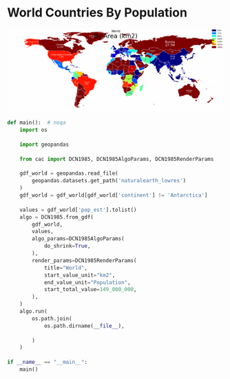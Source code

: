 # World Countries By Population

<p  align="center">
    <img src="https://raw.githubusercontent.com/nuuuwan/continuous_area_cartograms/main/examples/world_countries_by_population/output/animated.gif" alt="alt" />
</p>

```python
def main():  # noqa
    import os

    import geopandas

    from cac import DCN1985, DCN1985AlgoParams, DCN1985RenderParams

    gdf_world = geopandas.read_file(
        geopandas.datasets.get_path('naturalearth_lowres')
    )
    gdf_world = gdf_world[gdf_world['continent'] != 'Antarctica']

    values = gdf_world['pop_est'].tolist()
    algo = DCN1985.from_gdf(
        gdf_world,
        values,
        algo_params=DCN1985AlgoParams(
            do_shrink=True,
        ),
        render_params=DCN1985RenderParams(
            title="World",
            start_value_unit="km2",
            end_value_unit="Population",
            start_total_value=149_000_000,
        ),
    )
    algo.run(
        os.path.join(
            os.path.dirname(__file__),
            
        )
    )

if __name__ == "__main__":
    main()

```
